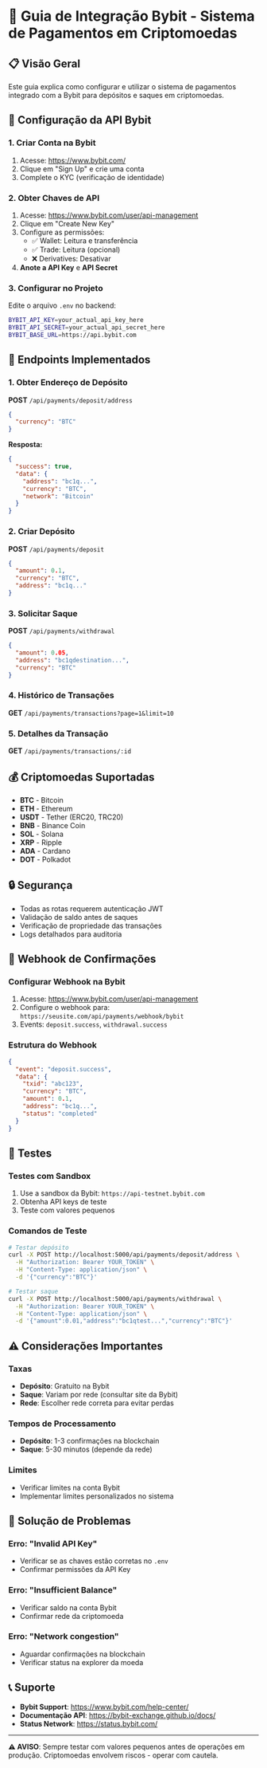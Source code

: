 # 🚀 Guia de Integração Bybit - Sistema de Pagamentos em Criptomoedas

## 📋 Visão Geral

Este guia explica como configurar e utilizar o sistema de pagamentos integrado com a Bybit para depósitos e saques em criptomoedas.

## 🔧 Configuração da API Bybit

### 1. Criar Conta na Bybit
1. Acesse: https://www.bybit.com/
2. Clique em "Sign Up" e crie uma conta
3. Complete o KYC (verificação de identidade)

### 2. Obter Chaves de API
1. Acesse: https://www.bybit.com/user/api-management
2. Clique em "Create New Key"
3. Configure as permissões:
   - ✅ Wallet: Leitura e transferência
   - ✅ Trade: Leitura (opcional)
   - ❌ Derivatives: Desativar
4. **Anote a API Key** e **API Secret**

### 3. Configurar no Projeto
Edite o arquivo `.env` no backend:

```bash
BYBIT_API_KEY=your_actual_api_key_here
BYBIT_API_SECRET=your_actual_api_secret_here
BYBIT_BASE_URL=https://api.bybit.com
```

## 🚀 Endpoints Implementados

### 1. Obter Endereço de Depósito
**POST** `/api/payments/deposit/address`
```json
{
  "currency": "BTC"
}
```

**Resposta:**
```json
{
  "success": true,
  "data": {
    "address": "bc1q...",
    "currency": "BTC",
    "network": "Bitcoin"
  }
}
```

### 2. Criar Depósito
**POST** `/api/payments/deposit`
```json
{
  "amount": 0.1,
  "currency": "BTC",
  "address": "bc1q..."
}
```

### 3. Solicitar Saque
**POST** `/api/payments/withdrawal`
```json
{
  "amount": 0.05,
  "address": "bc1qdestination...",
  "currency": "BTC"
}
```

### 4. Histórico de Transações
**GET** `/api/payments/transactions?page=1&limit=10`

### 5. Detalhes da Transação
**GET** `/api/payments/transactions/:id`

## 💰 Criptomoedas Suportadas

- **BTC** - Bitcoin
- **ETH** - Ethereum  
- **USDT** - Tether (ERC20, TRC20)
- **BNB** - Binance Coin
- **SOL** - Solana
- **XRP** - Ripple
- **ADA** - Cardano
- **DOT** - Polkadot

## 🔒 Segurança

- Todas as rotas requerem autenticação JWT
- Validação de saldo antes de saques
- Verificação de propriedade das transações
- Logs detalhados para auditoria

## 🚨 Webhook de Confirmações

### Configurar Webhook na Bybit
1. Acesse: https://www.bybit.com/user/api-management
2. Configure o webhook para: `https://seusite.com/api/payments/webhook/bybit`
3. Events: `deposit.success`, `withdrawal.success`

### Estrutura do Webhook
```json
{
  "event": "deposit.success",
  "data": {
    "txid": "abc123",
    "currency": "BTC",
    "amount": 0.1,
    "address": "bc1q...",
    "status": "completed"
  }
}
```

## 🧪 Testes

### Testes com Sandbox
1. Use a sandbox da Bybit: `https://api-testnet.bybit.com`
2. Obtenha API keys de teste
3. Teste com valores pequenos

### Comandos de Teste
```bash
# Testar depósito
curl -X POST http://localhost:5000/api/payments/deposit/address \
  -H "Authorization: Bearer YOUR_TOKEN" \
  -H "Content-Type: application/json" \
  -d '{"currency":"BTC"}'

# Testar saque  
curl -X POST http://localhost:5000/api/payments/withdrawal \
  -H "Authorization: Bearer YOUR_TOKEN" \
  -H "Content-Type: application/json" \
  -d '{"amount":0.01,"address":"bc1qtest...","currency":"BTC"}'
```

## ⚠️ Considerações Importantes

### Taxas
- **Depósito**: Gratuito na Bybit
- **Saque**: Variam por rede (consultar site da Bybit)
- **Rede**: Escolher rede correta para evitar perdas

### Tempos de Processamento
- **Depósito**: 1-3 confirmações na blockchain
- **Saque**: 5-30 minutos (depende da rede)

### Limites
- Verificar limites na conta Bybit
- Implementar limites personalizados no sistema

## 🔧 Solução de Problemas

### Erro: "Invalid API Key"
- Verificar se as chaves estão corretas no `.env`
- Confirmar permissões da API Key

### Erro: "Insufficient Balance"
- Verificar saldo na conta Bybit
- Confirmar rede da criptomoeda

### Erro: "Network congestion"
- Aguardar confirmações na blockchain
- Verificar status na explorer da moeda

## 📞 Suporte

- **Bybit Support**: https://www.bybit.com/help-center/
- **Documentação API**: https://bybit-exchange.github.io/docs/
- **Status Network**: https://status.bybit.com/

---

**⚠️ AVISO**: Sempre testar com valores pequenos antes de operações em produção. Criptomoedas envolvem riscos - operar com cautela.